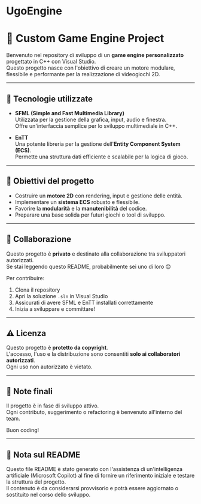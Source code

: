 # UgoEngine

# 🧠 Custom Game Engine Project

Benvenuto nel repository di sviluppo di un **game engine personalizzato** progettato in C++ con Visual Studio.  
Questo progetto nasce con l'obiettivo di creare un motore modulare, flessibile e performante per la realizzazione di videogiochi 2D.

---

## 🚀 Tecnologie utilizzate

- **SFML (Simple and Fast Multimedia Library)**  
  Utilizzata per la gestione della grafica, input, audio e finestra.  
  Offre un'interfaccia semplice per lo sviluppo multimediale in C++.

- **EnTT**  
  Una potente libreria per la gestione dell'**Entity Component System (ECS)**.  
  Permette una struttura dati efficiente e scalabile per la logica di gioco.

---

## 🧩 Obiettivi del progetto

- Costruire un **motore 2D** con rendering, input e gestione delle entità.
- Implementare un **sistema ECS** robusto e flessibile.
- Favorire la **modularità** e la **manutenibilità** del codice.
- Preparare una base solida per futuri giochi o tool di sviluppo.

---

## 👥 Collaborazione

Questo progetto è **privato** e destinato alla collaborazione tra sviluppatori autorizzati.  
Se stai leggendo questo README, probabilmente sei uno di loro 😊

Per contribuire:
1. Clona il repository
2. Apri la soluzione `.sln` in Visual Studio
3. Assicurati di avere SFML e EnTT installati correttamente
4. Inizia a sviluppare e committare!

---

## ⚠️ Licenza

Questo progetto è **protetto da copyright**.  
L'accesso, l'uso e la distribuzione sono consentiti **solo ai collaboratori autorizzati**.  
Ogni uso non autorizzato è vietato.

---

## 📌 Note finali

Il progetto è in fase di sviluppo attivo.  
Ogni contributo, suggerimento o refactoring è benvenuto all'interno del team.

Buon coding!

---

## 🧠 Nota sul README

Questo file README è stato generato con l'assistenza di un'intelligenza artificiale (Microsoft Copilot) al fine di fornire un riferimento iniziale e testare la struttura del progetto.  
Il contenuto è da considerarsi provvisorio e potrà essere aggiornato o sostituito nel corso dello sviluppo.

